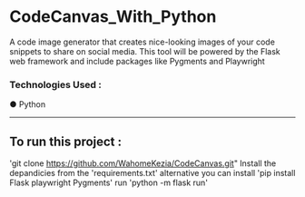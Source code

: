 
# CodeCanvas_With_Python
A code image generator that creates nice-looking images of your code snippets to share on social media. This tool  will be powered by the Flask web framework and include packages like Pygments and Playwright

### Technologies Used :

● Python 

---
## To run this project : 
'git clone https://github.com/WahomeKezia/CodeCanvas.git"
Install the depandicies from the 'requirements.txt' alternative you can install 
'pip install Flask playwright Pygments'
run 'python -m flask run'

